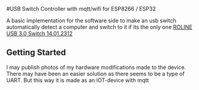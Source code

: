 #USB Switch Controller with mqtt/wifi for ESP8266 / ESP32

A basic implementation for the software side to make an usb switch automatically detect a computer and switch to it if its the only one
[ROLINE USB 3.0 Switch 14.01.2312](https://www.amazon.de/ROLINE-Switch-inkl-Kabel-Manuell/dp/B01N7FSTX3)

## Getting Started
I may publish photos of my hardware modifications made to the device.
There may have been an easier solution as there seems to be a type of UART. But this way it is made as an IOT-device with mqtt